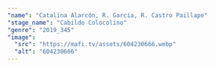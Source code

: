 ```yaml
---
"name": "Catalina Alarcón, R. García, R. Castro Paillape"
"stage_name": "Cabildo Colocolino"
"genre": "2019_345"
"image":
  "src": "https://mafi.tv/assets/604230666.webp"
  "alt": "604230666"
---
```

